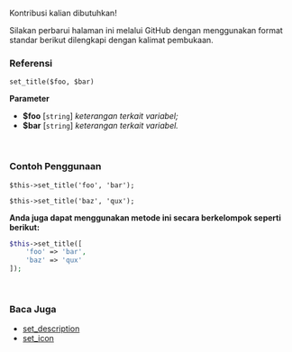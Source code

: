 Kontribusi kalian dibutuhkan!

Silakan perbarui halaman ini melalui GitHub dengan menggunakan format standar berikut dilengkapi dengan kalimat pembukaan.

### Referensi
`set_title($foo, $bar)`

**Parameter**
* **$foo** [`string`] *keterangan terkait variabel;*
* **$bar** [`string`] *keterangan terkait variabel.*

&nbsp;

### Contoh Penggunaan
`$this->set_title('foo', 'bar');`

`$this->set_title('baz', 'qux');`

**Anda juga dapat menggunakan metode ini secara berkelompok seperti berikut:**
```php
$this->set_title([
    'foo' => 'bar',
    'baz' => 'qux'
]);
```

&nbsp;

### Baca Juga
* [set_description](./set_description)
* [set_icon](./set_icon)
